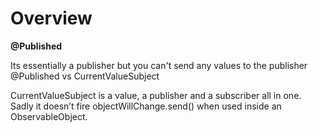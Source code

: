 # Overview 
**@Published**

Its essentially a publisher but you can't send any values to the publisher
@Published vs CurrentValueSubject 

CurrentValueSubject is a value, a publisher and a subscriber all in one.
Sadly it doesn’t fire objectWillChange.send() when used inside an ObservableObject.

